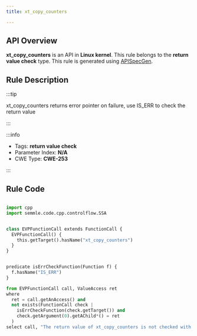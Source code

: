 ```yaml
---
title: xt_copy_counters

---
```



## API Overview
**xt_copy_counters** is an API in **Linux kernel**. This rule belongs to the **return value check** type. This rule is generated using [APISpecGen](../../tools/APISpecGen).
## Rule Description

:::tip

xt_copy_counters returns error pointer on failure, use IS_ERR to check the return value

:::

:::info

- Tags: **return value check**
- Parameter Index: **N/A**
- CWE Type: **CWE-253**

:::

## Rule Code
```python

import cpp
import semmle.code.cpp.controlflow.SSA


class EVPFunctionCall extends FunctionCall {
  EVPFunctionCall() {
    this.getTarget().hasName("xt_copy_counters")
  }
}


predicate isErrCheckFunction(Function f) {
  f.hasName("IS_ERR") 
}

from EVPFunctionCall call, ValueAccess ret
where
  ret = call.getAnAccess() and
  not exists(FunctionCall check |
    isErrCheckFunction(check.getTarget()) and
    check.getArgument(0).getAChild*() = ret
  )
select call, "The return value of xt_copy_counters is not checked with IS_ERR."
    
```